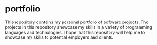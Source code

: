 # portfolio
This repository contains my personal portfolio of software projects. The projects in this repository showcase my skills in a variety of programming languages and technologies. I hope that this repository will help me to showcase my skills to potential employers and clients.
